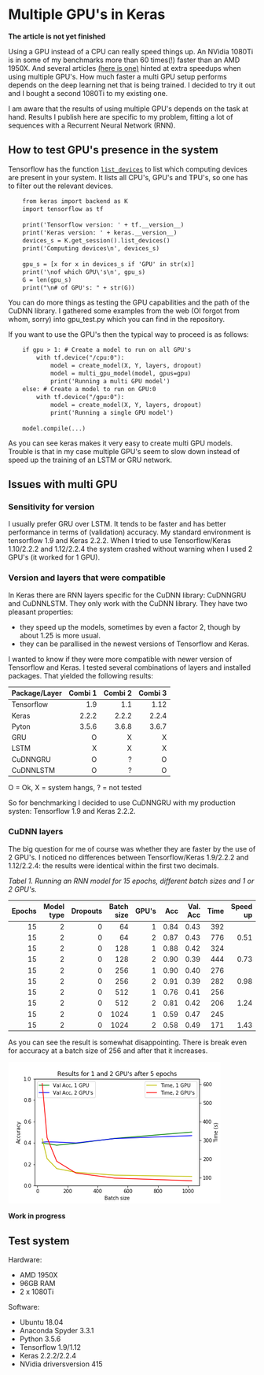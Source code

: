 # Multiple GPU's in Keras

**The article is not yet finished**

Using a GPU instead of a CPU can really speed things up. An NVidia 1080Ti is in some of my benchmarks more than 60 times(!) faster than an AMD 1950X. And several articles [(here is one)](https://medium.com/@iliakarmanov/multi-gpu-rosetta-stone-d4fa96162986) hinted at extra speedups when using multiple GPU's. How much faster a multi GPU setup performs depends on the deep learning net that is being trained. I decided to try it out and I bought a second 1080Ti to my existing one. 

I am aware that the results of using multiple GPU's depends on the task at hand. Results I publish here are specific to my problem, fitting a lot of sequences with a Recurrent Neural Network (RNN). 

## How to test GPU's presence in the system
Tensorflow has the function [`list_devices`](https://www.tensorflow.org/api_docs/python/tf/Session) to list which computing devices are present in your system. It lists all CPU's, GPU's and TPU's, so one has to filter out the relevant devices. 
```
    from keras import backend as K
    import tensorflow as tf

    print('Tensorflow version: ' + tf.__version__)
    print('Keras version: ' + keras.__version__)
    devices_s = K.get_session().list_devices()
    print('Computing devices\n', devices_s)

    gpu_s = [x for x in devices_s if 'GPU' in str(x)]
    print('\nof which GPU\'s\n', gpu_s)
    G = len(gpu_s)
    print("\n# of GPU's: " + str(G))
```
You can do more things as testing the GPU capabilities and the path of the CuDNN library. I gathered some examples from the web (OI forgot from whom, sorry) into gpu_test.py which you can find in the repository.

If you want to use the GPU's then the typical way to proceed is as follows:

```
    if gpu > 1: # Create a model to run on all GPU's
        with tf.device("/cpu:0"):
            model = create_model(X, Y, layers, dropout)
            model = multi_gpu_model(model, gpus=gpu)
            print('Running a multi GPU model')
    else: # Create a model to run on GPU:0
        with tf.device("/gpu:0"):
            model = create_model(X, Y, layers, dropout)
            print('Running a single GPU model')

    model.compile(...)
```
As you can see keras makes it very easy to create multi GPU models. Trouble is that in my case multiple GPU's seem to slow down instead of speed up the training of an LSTM or GRU network. 

## Issues with multi GPU

### Sensitivity for version
I usually prefer GRU over LSTM. It tends to be faster and has better performance in terms of (validation) accuracy. My standard environment is tensorflow 1.9 and Keras 2.2.2. When I tried to use Tensorflow/Keras 1.10/2.2.2 and 1.12/2.2.4 the system crashed without warning when I used 2 GPU's (it worked for 1 GPU). 

### Version and layers that were compatible
In Keras there are RNN layers specific for the CuDNN library: CuDNNGRU and CuDNNLSTM. They only work with the CuDNN library. They have two pleasant properties:
- they speed up the models, sometimes by even a factor 2, though by about 1.25 is more usual.
- they can be parallised in the newest versions of Tensorflow and Keras.

I wanted to know if they were more compatible with newer version of Tensorflow and Keras. I tested several combinations of layers and installed packages. That yielded the following results:

|Package/Layer|Combi 1|Combi 2|Combi 3
|---|---:|---:|---:|
|Tensorflow|1.9|1.1|1.12
|Keras|2.2.2|2.2.2|2.2.4
|Pyton|3.5.6|3.6.8|3.6.7
|GRU|O|X|X
|LSTM|X|X|X
|CuDNNGRU|O|?|O
|CuDNNLSTM|O|?|O

O = Ok, X = system hangs, ? = not tested

So for benchmarking I decided to use CuDNNGRU with my production systen: Tensorflow 1.9 and Keras 2.2.2.

### CuDNN layers

The big question for me of course was whether they are faster by the use of 2 GPU's.
I noticed no differences between Tensorflow/Keras 1.9/2.2.2 and 1.12/2.2.4: the results were identical within the first two decimals. 

*Tabel 1. Running an RNN model for 15 epochs, different batch sizes and 1 or 2 GPU's.*

Epochs|Model type|Dropouts|Batch size|GPU's|Acc|Val. Acc|Time|Speed up|
---:|---:|---:|---:|---:|---:|---:|---:|---:|
15|2|0|64|1|0.84|0.43|392||
15|2|0|64|2|0.87|0.43|776|0.51|
15|2|0|128|1|0.88|0.42|324||
15|2|0|128|2|0.90|0.39|444|0.73|
15|2|0|256|1|0.90|0.40|276||
15|2|0|256|2|0.91|0.39|282|0.98|
15|2|0|512|1|0.76|0.41|256||
15|2|0|512|2|0.81|0.42|206|1.24|
15|2|0|1024|1|0.59|0.47|245||
15|2|0|1024|2|0.58|0.49|171|1.43|



As you can see the result is somewhat disappointing. There is break even for accuracy at a batch size of 256 and after that it increases. 

![Accuracy and time for 1 and 2 CPU's plotted against batch size](https://raw.githubusercontent.com/RnoldR/multi_gpu/master/results.png)



**Work in progress**

## Test system
Hardware:
- AMD 1950X
- 96GB RAM
- 2 x 1080Ti

Software:
- Ubuntu 18.04
- Anaconda Spyder 3.3.1
- Python 3.5.6
- Tensorflow 1.9/1.12
- Keras 2.2.2/2.2.4
- NVidia driversversion 415
